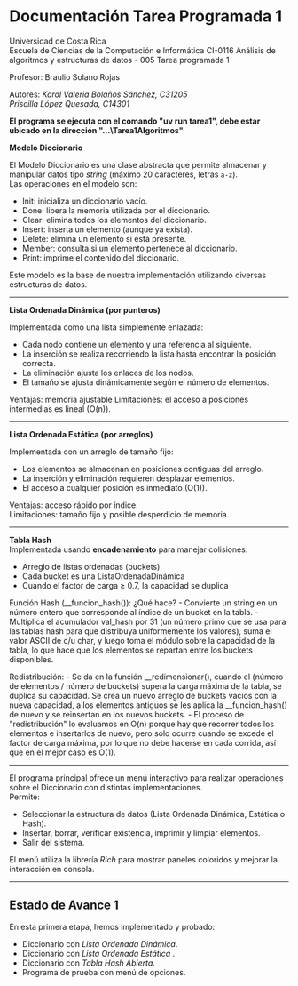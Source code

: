 # Documentación Tarea Programada 1

Universidad de Costa Rica  
Escuela de Ciencias de la Computación e Informática 
CI-0116 Análisis de algoritmos y estructuras de datos - 005
Tarea programada 1
 
Profesor: Braulio Solano Rojas

Autores: 
*Karol Valeria Bolaños Sánchez, C31205*  
*Priscilla López Quesada, C14301*

**El programa se ejecuta con el comando "uv run tarea1", debe estar ubicado en la dirección "...\Tarea1Algoritmos"**

**Modelo Diccionario**  

El Modelo Diccionario es una clase abstracta que permite almacenar y manipular datos tipo *string* (máximo 20 caracteres, letras `a-z`).  
Las operaciones en el modelo son:  

- Init: inicializa un diccionario vacío.  
- Done: libera la memoria utilizada por el diccionario.  
- Clear: elimina todos los elementos del diccionario.  
- Insert: inserta un elemento (aunque ya exista).  
- Delete: elimina un elemento si está presente.  
- Member: consulta si un elemento pertenece al diccionario.  
- Print: imprime el contenido del diccionario.  

Este modelo es la base de nuestra implementación utilizando diversas estructuras de datos.

---

**Lista Ordenada Dinámica (por punteros)**  

Implementada como una lista simplemente enlazada:  

- Cada nodo contiene un elemento y una referencia al siguiente.  
- La inserción se realiza recorriendo la lista hasta encontrar la posición correcta.  
- La eliminación ajusta los enlaces de los nodos.  
- El tamaño se ajusta dinámicamente según el número de elementos.  

Ventajas: memoria ajustable
Limitaciones: el acceso a posiciones intermedias es lineal (O(n)).  

---

**Lista Ordenada Estática (por arreglos)**

Implementada con un arreglo de tamaño fijo:  

- Los elementos se almacenan en posiciones contiguas del arreglo.  
- La inserción y eliminación requieren desplazar elementos.  
- El acceso a cualquier posición es inmediato (O(1)).  

Ventajas: acceso rápido por índice.  
Limitaciones: tamaño fijo y posible desperdicio de memoria. 

---

**Tabla Hash**  
Implementada usando **encadenamiento** para manejar colisiones:

- Arreglo de listas ordenadas (buckets)
- Cada bucket es una ListaOrdenadaDinámica
- Cuando el factor de carga ≥ 0.7, la capacidad se duplica

Función Hash (__funcion_hash()): 
    ¿Qué hace?
    - Convierte un string en un número entero que corresponde al índice de un bucket en la tabla.
    - Multiplica el acumulador val_hash por 31 (un número primo que se usa para las tablas hash para que distribuya uniformemente los valores), suma el valor ASCII de c/u char, y luego toma el módulo sobre la capacidad de la tabla, lo que hace que los elementos se repartan entre los buckets disponibles.

Redistribución:
    - Se da en la función __redimensionar(), cuando el (número de elementos / número de buckets) supera la carga máxima de la tabla, se duplica su capacidad. Se crea un nuevo arreglo de buckets vacíos con la nueva capacidad, a los elementos antiguos se les aplica la __funcion_hash() de nuevo y se reinsertan en los nuevos buckets.
    - El proceso de "redistribución" lo evaluamos en O(n) porque hay que recorrer todos los elementos e insertarlos de nuevo, pero solo ocurre cuando se excede el factor de carga máxima, por lo que no debe hacerse en cada corrida, así que en el mejor caso es O(1).


---

El programa principal ofrece un menú interactivo para realizar operaciones sobre el Diccionario con distintas implementaciones.  
Permite:  

* Seleccionar la estructura de datos (Lista Ordenada Dinámica, Estática o Hash).  
* Insertar, borrar, verificar existencia, imprimir y limpiar elementos.  
* Salir del sistema.  

El menú utiliza la librería *Rich* para mostrar paneles coloridos y mejorar la interacción en consola.  

---

## Estado de Avance 1

En esta primera etapa, hemos implementado y probado:  

- Diccionario con *Lista Ordenada Dinámica*.  
- Diccionario con *Lista Ordenada Estática* .
- Diccionario con *Tabla Hash Abierta*.  
- Programa de prueba con menú de opciones.  
